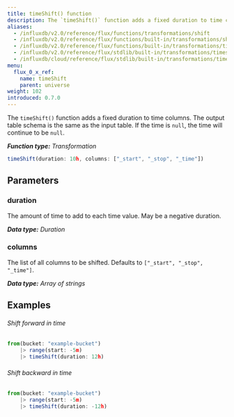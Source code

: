 ```yaml
---
title: timeShift() function
description: The `timeShift()` function adds a fixed duration to time columns.
aliases:
  - /influxdb/v2.0/reference/flux/functions/transformations/shift
  - /influxdb/v2.0/reference/flux/functions/built-in/transformations/shift
  - /influxdb/v2.0/reference/flux/functions/built-in/transformations/timeshift/
  - /influxdb/v2.0/reference/flux/stdlib/built-in/transformations/timeshift/
  - /influxdb/cloud/reference/flux/stdlib/built-in/transformations/timeshift/
menu:
  flux_0_x_ref:
    name: timeShift
    parent: universe
weight: 102
introduced: 0.7.0
---
```


The `timeShift()` function adds a fixed duration to time columns.
The output table schema is the same as the input table.
If the time is `null`, the time will continue to be `null`.

_**Function type:** Transformation_

```js
timeShift(duration: 10h, columns: ["_start", "_stop", "_time"])
```

## Parameters

### duration
The amount of time to add to each time value.
May be a negative duration.

_**Data type:** Duration_

### columns
The list of all columns to be shifted.
Defaults to `["_start", "_stop", "_time"]`.

_**Data type:** Array of strings_

## Examples

###### Shift forward in time
```js
from(bucket: "example-bucket")
	|> range(start: -5m)
	|> timeShift(duration: 12h)
```

###### Shift backward in time
```js
from(bucket: "example-bucket")
	|> range(start: -5m)
	|> timeShift(duration: -12h)
```
